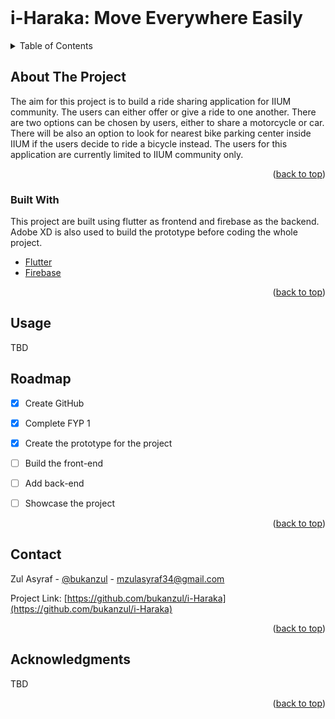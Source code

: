 <!-- PROJECT LOGO -->
<br />

# i-Haraka: Move Everywhere Easily



<!-- TABLE OF CONTENTS -->
<details>
  <summary>Table of Contents</summary>
  <ol>
    <li>
      <a href="#about-the-project">About The Project</a>
      <ul>
        <li><a href="#built-with">Built With</a></li>
      </ul>
    </li>
    <li><a href="#usage">Usage</a></li>
    <li><a href="#roadmap">Roadmap</a></li>
    <li><a href="#contact">Contact</a></li>
    <li><a href="#acknowledgments">Acknowledgments</a></li>
  </ol>
</details>





<!-- ABOUT THE PROJECT -->
## About The Project

The aim for this project is to build a ride sharing application for IIUM community. The users can either offer or give a ride to one another. There are two options can be chosen by users, either to share a motorcycle or car. There will be also an option to look for nearest bike parking center inside IIUM if the users decide to ride a bicycle instead.
The users for this application are currently limited to IIUM community only.

<p align="right">(<a href="#top">back to top</a>)</p>



### Built With

This project are built using flutter as frontend and firebase as the backend. Adobe XD is also used to build the prototype before coding the whole project.

* [Flutter](https://flutter.dev/)
* [Firebase](https://firebase.google.com/)


<p align="right">(<a href="#top">back to top</a>)</p>





<!-- USAGE EXAMPLES -->
## Usage

TBD



<!-- ROADMAP -->
## Roadmap

- [x] Create GitHub
- [x] Complete FYP 1
- [x] Create the prototype for the project
- [ ] Build the front-end
- [ ] Add back-end
- [ ] Showcase the project




<p align="right">(<a href="#top">back to top</a>)</p>




<!-- CONTACT -->
## Contact

Zul Asyraf - [@bukanzul](https://twitter.com/bukanzul) - mzulasyraf34@gmail.com

Project Link: [https://github.com/bukanzul/i-Haraka](https://github.com/bukanzul/i-Haraka)

<p align="right">(<a href="#top">back to top</a>)</p>



<!-- ACKNOWLEDGMENTS -->
## Acknowledgments

TBD

<p align="right">(<a href="#top">back to top</a>)</p>
